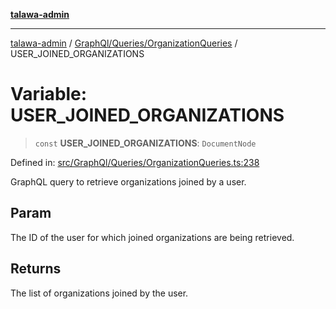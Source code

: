 [**talawa-admin**](../../../../README.md)

***

[talawa-admin](../../../../README.md) / [GraphQl/Queries/OrganizationQueries](../README.md) / USER\_JOINED\_ORGANIZATIONS

# Variable: USER\_JOINED\_ORGANIZATIONS

> `const` **USER\_JOINED\_ORGANIZATIONS**: `DocumentNode`

Defined in: [src/GraphQl/Queries/OrganizationQueries.ts:238](https://github.com/gautam-divyanshu/talawa-admin/blob/2490b2ea9583ec972ca984b1d93932def1c9f92b/src/GraphQl/Queries/OrganizationQueries.ts#L238)

GraphQL query to retrieve organizations joined by a user.

## Param

The ID of the user for which joined organizations are being retrieved.

## Returns

The list of organizations joined by the user.
